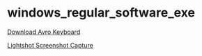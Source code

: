# windows_regular_software_exe

<a href="https://www.omicronlab.com/download/setup_avrokeyboard_5.6.0.exe">Download Avro Keyboard</a>

<a href="https://app.prntscr.com/build/setup-lightshot.exe">Lightshot Screenshot Capture</a>
